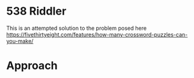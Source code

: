 # 538 Riddler 

This is an attempted solution to the problem posed here https://fivethirtyeight.com/features/how-many-crossword-puzzles-can-you-make/

# Approach